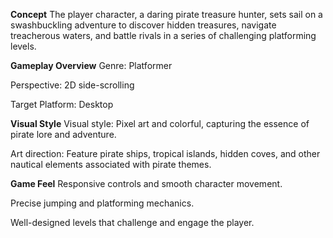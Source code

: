 **Concept**
The player character, a daring pirate treasure hunter, sets sail on a swashbuckling adventure to discover hidden treasures, navigate treacherous waters, and battle rivals in a series of challenging platforming levels.

**Gameplay Overview**
Genre: Platformer

Perspective: 2D side-scrolling

Target Platform: Desktop

**Visual Style**
Visual style: Pixel art and colorful, capturing the essence of pirate lore and adventure.

Art direction: Feature pirate ships, tropical islands, hidden coves, and other nautical elements associated with pirate themes.

**Game Feel**
Responsive controls and smooth character movement.

Precise jumping and platforming mechanics.

Well-designed levels that challenge and engage the player.
